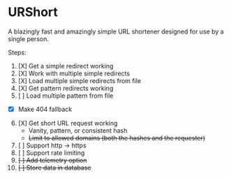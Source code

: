 # URShort

A blazingly fast and amazingly simple URL shortener designed for use by a single person.

Steps:
1. [X] Get a simple redirect working
2. [X] Work with multiple simple redirects
3. [X] Load multiple simple redirects from file
4. [X] Get pattern redirects working
5. [ ] Load multiple pattern from file
- [X] Make 404 fallback
6. [X] Get short URL request working
    - Vanity, pattern, or consistent hash
    - ~~Limit to allowed domains (both the hashes and the requester)~~
7. [ ] Support http -> https
8. [ ] Support rate limiting
9. ~~[ ] Add telemetry option~~
10. ~~[ ] Store data in database~~
